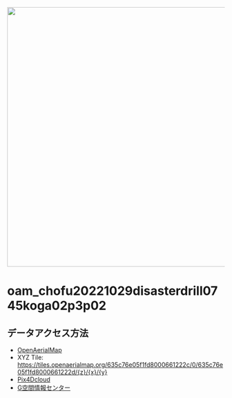 <img src="https://github.com/dronebird/oam_chofu20221029disasterdrill0745koga02p3p02/blob/main/chofu20221029.jpg?raw=true" width="600">

# oam_chofu20221029disasterdrill0745koga02p3p02

## データアクセス方法
* [OpenAerialMap](https://map.openaerialmap.org/#/139.53716844320297,35.64073587801518,18/latest/635c770e5f1fd8000661222e?_k=3ax4sp) 
* XYZ Tile: https://tiles.openaerialmap.org/635c76e05f1fd8000661222c/0/635c76e05f1fd8000661222d/{z}/{x}/{y}
* [Pix4Dcloud](https://cloud.pix4d.com/dataset/1333327/map?shareToken=93d7dfe6-ff44-4e0a-9134-62428eee9464)
* [G空間情報センター](https://www.geospatial.jp/ckan/dataset/2022)
